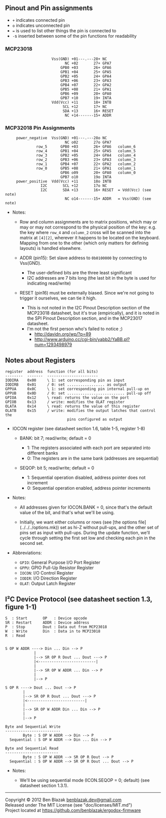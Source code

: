 ## Pinout and Pin assignments

* `+` indicates connected pin
* `o` indicates unconnected pin
* `=` is used to list other things the pin is connected to
* `-`s inserted between some of the pin functions for readability

### MCP23018
                         Vss(GND) +01---.---28+ NC
                               NC +02       27+ GPA7
                             GPB0 +03       26+ GPA6
                             GPB1 +04       25+ GPA5
                             GPB2 +05       24+ GPA4
                             GPB3 +06       23+ GPA3
                             GPB4 +07       22+ GPA2
                             GPB5 +08       21+ GPA1
                             GPB6 +09       20+ GPA0
                             GPB7 +10       19+ INTA
                         Vdd(Vcc) +11       18+ INTB
                              SCL +12       17+ NC
                              SDA +13       16+ RESET
                               NC +14-------15+ ADDR

### MCP32018 Pin Assignments

         power_negative  Vss(GND) +01---.---28o NC
                               NC o02       27o GPA7
                  row_5      GPB0 +03       26+ GPA6   column_6
                  row_4      GPB1 +04       25+ GPA5   column_5
                  row_3      GPB2 +05       24+ GPA4   column_4
                  row_2      GPB3 +06       23+ GPA3   column_3
                  row_1      GPB4 +07       22+ GPA2   column_2
                  row_0      GPB5 +08       21+ GPA1   column_1
                             GPB6 o09       20+ GPA0   column_0
                             GPB7 o10       19o INTA
         power_positive  Vdd(Vcc) +11       18o INTB
                    I2C       SCL +12       17o NC
                    I2C       SDA +13       16+ RESET  = Vdd(Vcc) (see note)
                               NC o14-------15+ ADDR   = Vss(GND) (see note)

* Notes:

    * Row and column assignments are to matrix positions, which may or may
      or may not correspond to the physical position of the key: e.g. the key
      where `row_4` and `column_2` cross will be scanned into the matrix at
      `[4][2]`, wherever it happens to be located on the keyboard.  Mapping
      from one to the other (which only matters for defining layouts) is
      handled elsewhere.

    * ADDR (pin15): Set slave address to `0b0100000` by connecting to Vss(GND).
        * The user-defined bits are the three least significant
        * I2C addresses are 7 bits long (the last bit in the byte is used for
          indicating read/write)

    * RESET (pin16) must be externally biased.  Since we're not going to
      trigger it ourselves, we can tie it high.
        * This is not noted in the I2C Pinout Description section of the
          MCP23018 datasheet, but it's true (empirically), and it is noted in
          the SPI Pinout Description section, and in the MCP23017 datasheet.
        * I'm not the first person who's failed to notice ;)
            * <http://davidn.org/wp/?p=89>
            * <http://www.arduino.cc/cgi-bin/yabb2/YaBB.pl?num=1293498979>


## Notes about Registers

    register  address  function (for all bits)
    --------  -------  -----------------------
    IODIRA    0x00     \ 1: set corresponding pin as input
    IODIRB    0x01     / 0: set ................. as output
    GPPUA     0x0C     \ 1: set corresponding pin internal pull-up on
    GPPUB     0x0D     / 0: set .......................... pull-up off
    GPIOA     0x12     \ read: returns the value on the port
    GPIOB     0x13     / write: modifies the OLAT register
    OLATA     0x14     \ read: returns the value of this register
    OLATB     0x15     / write: modifies the output latches that control the
                                pins configured as output

* IOCON register (see datasheet section 1.6, table 1-5, register 1-8)

    * BANK: bit 7; read/write; default = 0
        * 1: The registers associated with each port are separated into
          different banks
        * 0: The registers are in the same bank (addresses are sequential)

    * SEQOP: bit 5; read/write; default = 0
        * 1: Sequential operation disabled, address pointer does not increment
        * 0: Sequential operation enabled, address pointer increments

* Notes:

    * All addresses given for IOCON.BANK = 0, since that's the default value of
      the bit, and that's what we'll be using.

    * Initially, we want either columns or rows (see [the options file]
      (../../../options.mk)) set as hi-Z without pull-ups, and the other set of
      pins set as input with pull-ups.  During the update function, we'll cycle
      through setting the first set low and checking each pin in the second
      set.


* Abbreviations:
    * `GPIO`: General Purpose I/O Port Register
    * `GPPU`: GPIO Pull-Up Resistor Register
    * `IOCON`: I/O Control Register
    * `IODIR`: I/O Direction Register
    * `OLAT`: Output Latch Register


## I&sup2;C Device Protocol (see datasheet section 1.3, figure 1-1)

    S  : Start       OP   : Device opcode
    SR : Restart     ADDR : Device address
    P  : Stop        Dout : Data out from MCP23018
    W  : Write       Din  : Data in to MCP23018
    R  : Read


    S OP W ADDR ----> Din ... Din --> P
                 |
                 |--> SR OP R Dout ... Dout ---> P
                 |<--------------------------|
                 |
                 |--> SR OP W ADDR ... Din --> P
                 |
                 |--> P

    S OP R ----> Dout ... Dout --> P
            |
            |--> SR OP R Dout ... Dout ---> P
            |<--------------------------|
            |
            |--> SR OP W ADDR Din ... Din --> P
            |
            |--> P

    Byte and Sequential Write
    -------------------------
            Byte : S OP W ADDR --> Din --> P
      Sequential : S OP W ADDR --> Din ... Din --> P

    Byte and Sequential Read
    ------------------------
            Byte : S OP W ADDR --> SR OP R Dout --> P
      Sequential : S OP W ADDR --> SR OP R Dout ... Dout --> P


* Notes:

    * We'll be using sequential mode (ICON.SEQOP = 0; default) (see datasheet
      section 1.3.1).


-------------------------------------------------------------------------------

Copyright &copy; 2012 Ben Blazak <benblazak.dev@gmail.com>  
Released under The MIT License (see "doc/licenses/MIT.md")  
Project located at <https://github.com/benblazak/ergodox-firmware>

